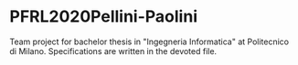# PFRL2020Pellini-Paolini
Team project for bachelor thesis in "Ingegneria Informatica" at Politecnico di Milano.
Specifications are written in the devoted file.
